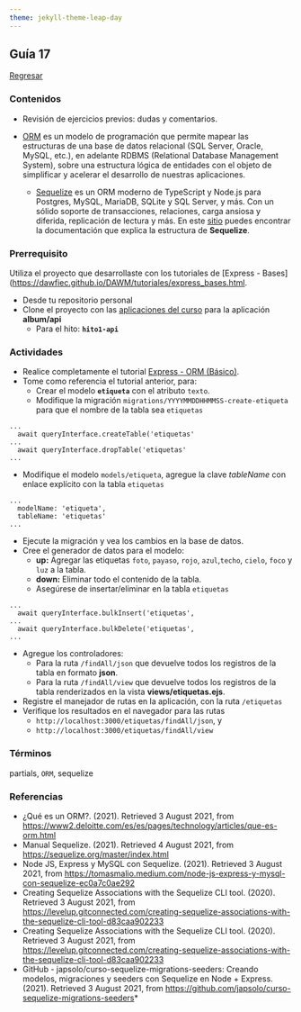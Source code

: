 ```yaml
---
theme: jekyll-theme-leap-day
---
```


## Guía 17

[Regresar](/DAWM/)

### Contenidos

* Revisión de ejercicios previos: dudas y comentarios.

* [ORM](https://www2.deloitte.com/es/es/pages/technology/articles/que-es-orm.html) es un modelo de programación que permite mapear las estructuras de una base de datos relacional (SQL Server, Oracle, MySQL, etc.), en adelante RDBMS (Relational Database Management System), sobre una estructura lógica de entidades con el objeto de simplificar y acelerar el desarrollo de nuestras aplicaciones.
  + [Sequelize](https://sequelize.org/) es un ORM moderno de TypeScript y Node.js para Postgres, MySQL, MariaDB, SQLite y SQL Server, y más. Con un sólido soporte de transacciones, relaciones, carga ansiosa y diferida, replicación de lectura y más. En este [sitio](https://gist.github.com/vapurrmaid/a111bf3fc0224751cb2f76532aac2465) puedes encontrar la documentación que explica la estructura de **Sequelize**.


### Prerrequisito

Utiliza el proyecto que desarrollaste con los tutoriales de [Express - Bases](https://dawfiec.github.io/DAWM/tutoriales/express_bases.html.
  
* Desde tu repositorio personal
* Clone el proyecto con las [aplicaciones del curso](https://github.com/DAWFIEC/DAWM-apps) para la aplicación **album/api**
    - Para el hito: **`hito1-api`**

### Actividades

* Realice completamente el tutorial [Express - ORM (Básico)](https://dawfiec.github.io/DAWM/tutoriales/express_ormbasico.html).
* Tome como referencia el tutorial anterior, para:
  + Crear el modelo **`etiqueta`** con el atributo `texto`. 
  + Modifique la migración `migrations/YYYYMMDDHHMMSS-create-etiqueta` para que el nombre de la tabla sea `etiquetas`

```
...
  await queryInterface.createTable('etiquetas' 
...
  await queryInterface.dropTable('etiquetas' 
...
```
  + Modifique el modelo `models/etiqueta`, agregue la clave *tableName* con enlace explícito con la tabla `etiquetas`
```
...
  modelName: 'etiqueta',
  tableName: 'etiquetas'
...
```

  + Ejecute la migración y vea los cambios en la base de datos.
  + Cree el generador de datos para el modelo:
    - **up:** Agregar las etiquetas `foto`, `payaso`, `rojo`, `azul`,`techo`, `cielo`, `foco` y `luz` a la tabla.
    - **down:** Eliminar todo el contenido de la tabla.
    - Asegúrese de insertar/eliminar en la tabla `etiquetas`

```
...
  await queryInterface.bulkInsert('etiquetas',
...
  await queryInterface.bulkDelete('etiquetas',
...
```

  + Agregue los controladores:
    - Para la ruta `/findAll/json` que devuelve todos los registros de la tabla en formato **json**.
    - Para la ruta `/findAll/view` que devuelve todos los registros de la tabla renderizados en la vista **views/etiquetas.ejs**.
  + Registre el manejador de rutas en la aplicación, con la ruta `/etiquetas`
  + Verifique los resultados en el navegador para las rutas 
    - `http://localhost:3000/etiquetas/findAll/json`, y 
    - `http://localhost:3000/etiquetas/findAll/view`


### Términos

partials, `ORM`, sequelize

### Referencias

* ¿Qué es un ORM?. (2021). Retrieved 3 August 2021, from https://www2.deloitte.com/es/es/pages/technology/articles/que-es-orm.html
* Manual Sequelize. (2021). Retrieved 4 August 2021, from https://sequelize.org/master/index.html
* Node JS, Express y MySQL con Sequelize. (2021). Retrieved 3 August 2021, from https://tomasmalio.medium.com/node-js-express-y-mysql-con-sequelize-ec0a7c0ae292
* Creating Sequelize Associations with the Sequelize CLI tool. (2020). Retrieved 3 August 2021, from https://levelup.gitconnected.com/creating-sequelize-associations-with-the-sequelize-cli-tool-d83caa902233
* Creating Sequelize Associations with the Sequelize CLI tool. (2020). Retrieved 3 August 2021, from https://levelup.gitconnected.com/creating-sequelize-associations-with-the-sequelize-cli-tool-d83caa902233
* GitHub - japsolo/curso-sequelize-migrations-seeders: Creando modelos, migraciones y seeders con Sequelize en Node + Express. (2021). Retrieved 3 August 2021, from https://github.com/japsolo/curso-sequelize-migrations-seeders*